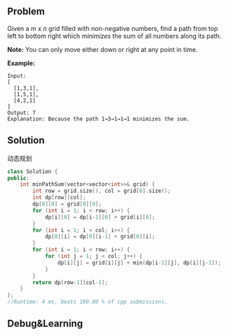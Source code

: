 ## Problem

Given a *m* x *n* grid filled with non-negative numbers, find a path from top left to bottom right which *minimizes* the sum of all numbers along its path.

**Note:** You can only move either down or right at any point in time.

**Example:**

```
Input:
[
  [1,3,1],
  [1,5,1],
  [4,2,1]
]
Output: 7
Explanation: Because the path 1→3→1→1→1 minimizes the sum.
```



## Solution

动态规划

```cpp
class Solution {
public:
    int minPathSum(vector<vector<int>>& grid) {
        int row = grid.size(), col = grid[0].size();
        int dp[row][col];
        dp[0][0] = grid[0][0];
        for (int i = 1; i < row; i++) {
            dp[i][0] = dp[i-1][0] + grid[i][0];
        }
        for (int i = 1; i < col; i++) {
            dp[0][i] = dp[0][i-1] + grid[0][i];
        }
        for (int i = 1; i < row; i++) {
            for (int j = 1; j < col; j++) {
                dp[i][j] = grid[i][j] + min(dp[i-1][j], dp[i][j-1]);
            }
        }
        return dp[row-1][col-1];
    }
};
//Runtime: 4 ms, beats 100.00 % of cpp submissions.
```



## Debug&Learning




